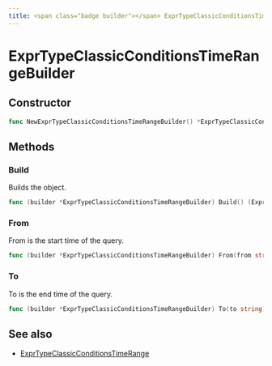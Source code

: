 ```yaml
---
title: <span class="badge builder"></span> ExprTypeClassicConditionsTimeRangeBuilder
---
```

# <span class="badge builder"></span> ExprTypeClassicConditionsTimeRangeBuilder

## Constructor

```go
func NewExprTypeClassicConditionsTimeRangeBuilder() *ExprTypeClassicConditionsTimeRangeBuilder
```
## Methods

### <span class="badge object-method"></span> Build

Builds the object.

```go
func (builder *ExprTypeClassicConditionsTimeRangeBuilder) Build() (ExprTypeClassicConditionsTimeRange, error)
```

### <span class="badge object-method"></span> From

From is the start time of the query.

```go
func (builder *ExprTypeClassicConditionsTimeRangeBuilder) From(from string) *ExprTypeClassicConditionsTimeRangeBuilder
```

### <span class="badge object-method"></span> To

To is the end time of the query.

```go
func (builder *ExprTypeClassicConditionsTimeRangeBuilder) To(to string) *ExprTypeClassicConditionsTimeRangeBuilder
```

## See also

 * <span class="badge object-type-struct"></span> [ExprTypeClassicConditionsTimeRange](./object-ExprTypeClassicConditionsTimeRange.md)
